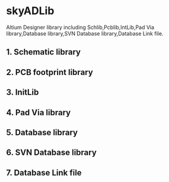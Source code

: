 # skyADLib
Altium Designer library including Schlib,Pcblib,IntLib,Pad Via library,Database library,SVN Database library,Database Link file.

## 1. Schematic library

## 2. PCB footprint library

## 3. InitLib

## 4. Pad Via library

## 5. Database library

## 6. SVN Database library

## 7. Database Link file
